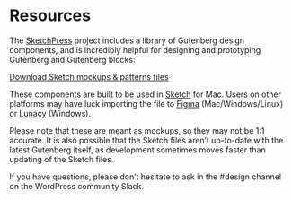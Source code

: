 # Resources

The [SketchPress](https://github.com/10up/SketchPress) project includes a library of Gutenberg design components, and is incredibly helpful for designing and prototyping Gutenberg and Gutenberg blocks:

[Download Sketch mockups & patterns files](https://github.com/10up/SketchPress)

These components are built to be used in [Sketch](https://www.sketchapp.com) for Mac. Users on other platforms may have luck importing the file to [Figma](https://www.figma.com) (Mac/Windows/Linux) or [Lunacy](https://icons8.com/lunacy) (Windows).

Please note that these are meant as mockups, so they may not be 1:1 accurate. It is also possible that the Sketch files aren’t up-to-date with the latest Gutenberg itself, as development sometimes moves faster than updating of the Sketch files.

If you have questions, please don’t hesitate to ask in the #design channel on the WordPress community Slack.